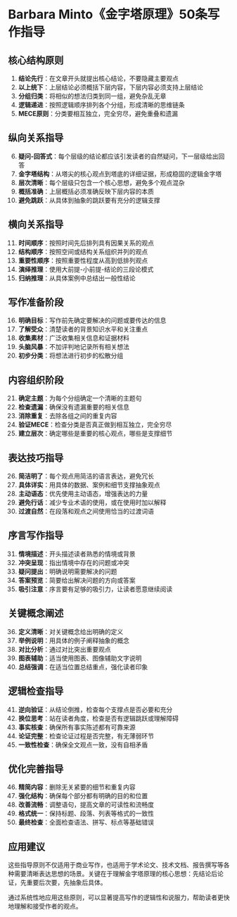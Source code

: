 # Barbara Minto《金字塔原理》50条写作指导

## 核心结构原则

1. **结论先行**：在文章开头就提出核心结论，不要隐藏主要观点
2. **以上统下**：上层结论必须概括下层内容，下层内容必须支持上层结论
3. **分组归类**：将相似的想法归类到同一组，避免杂乱无章
4. **逻辑递进**：按照逻辑顺序排列各个分组，形成清晰的思维链条
5. **MECE原则**：分类要相互独立，完全穷尽，避免重叠和遗漏

## 纵向关系指导

6. **疑问-回答式**：每个层级的结论都应该引发读者的自然疑问，下一层级给出回答
7. **金字塔结构**：从塔尖的核心观点到塔底的详细证据，形成稳固的逻辑金字塔
8. **层次清晰**：每个层级只包含一个核心思想，避免多个观点混杂
9. **概括准确**：上层概括必须准确反映下层内容的本质
10. **避免跳跃**：从具体到抽象的跳跃要有充分的逻辑支撑

## 横向关系指导

11. **时间顺序**：按照时间先后排列具有因果关系的观点
12. **结构顺序**：按照空间或结构关系组织并列的观点
13. **重要性顺序**：按照重要性程度从高到低排列观点
14. **演绎推理**：使用大前提-小前提-结论的三段论模式
15. **归纳推理**：从具体案例中总结出一般性结论

## 写作准备阶段

16. **明确目标**：写作前先确定要解决的问题或要传达的信息
17. **了解受众**：清楚读者的背景知识水平和关注重点
18. **收集素材**：广泛收集相关信息和证据材料
19. **头脑风暴**：不加评判地记录所有相关想法
20. **初步分类**：将想法进行初步的松散分组

## 内容组织阶段

21. **确定主题**：为每个分组确定一个清晰的主题句
22. **检查遗漏**：确保没有遗漏重要的相关信息
23. **消除重复**：去除各组之间的重复内容
24. **验证MECE**：检查分类是否真正做到相互独立，完全穷尽
25. **建立层次**：确定哪些是重要的核心观点，哪些是支撑细节

## 表达技巧指导

26. **简洁明了**：每个观点用简洁的语言表达，避免冗长
27. **具体详实**：用具体的数据、案例和细节支撑抽象观点
28. **主动语态**：优先使用主动语态，增强表达的力量
29. **避免行话**：减少专业术语的使用，或在使用时加以解释
30. **过渡自然**：在段落和观点之间使用恰当的过渡词语

## 序言写作指导

31. **情境描述**：开头描述读者熟悉的情境或背景
32. **冲突呈现**：指出情境中存在的问题或冲突
33. **疑问提出**：明确说明需要解决的问题
34. **答案预览**：简要给出解决问题的方向或答案
35. **吸引注意**：序言要有足够的吸引力，让读者愿意继续阅读

## 关键概念阐述

36. **定义清晰**：对关键概念给出明确的定义
37. **举例说明**：用具体的例子阐释抽象的概念
38. **对比分析**：通过对比突出重要观点
39. **图表辅助**：适当使用图表、图像辅助文字说明
40. **总结强调**：在适当位置总结重点，强化读者印象

## 逻辑检查指导

41. **逆向验证**：从结论倒推，检查每个支撑点是否必要和充分
42. **换位思考**：站在读者角度，检查是否有逻辑跳跃或理解障碍
43. **事实核查**：确保所有事实陈述都有可靠来源
44. **论证完整**：检查论证过程是否完整，有无薄弱环节
45. **一致性检查**：确保全文观点一致，没有自相矛盾

## 优化完善指导

46. **精简内容**：删除无关紧要的细节和重复内容
47. **强化结构**：确保每个部分都有明确的目的和位置
48. **改善流畅**：调整语句，提高文章的可读性和流畅度
49. **格式统一**：保持标题、段落、列表等格式的一致性
50. **最终检查**：全面检查语法、拼写、标点等基础错误

## 应用建议

这些指导原则不仅适用于商业写作，也适用于学术论文、技术文档、报告撰写等各种需要清晰表达思想的场景。关键在于理解金字塔原理的核心思想：先结论后论证，先重要后次要，先抽象后具体。

通过系统性地应用这些原则，可以显著提高写作的逻辑性和说服力，帮助读者更快地理解和接受作者的观点。